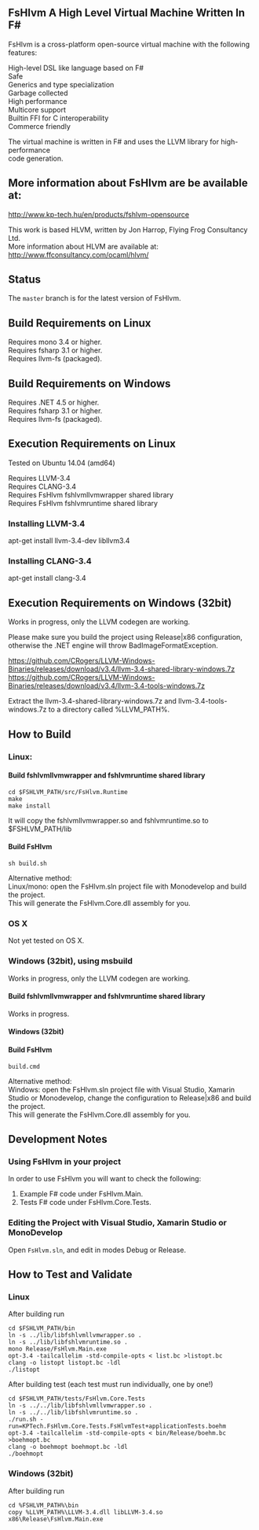 ## FsHlvm A High Level Virtual Machine Written In F#

FsHlvm is a cross-platform open-source virtual machine with the following features:

High-level DSL like language based on F#  
Safe  
Generics and type specialization  
Garbage collected  
High performance  
Multicore support  
Builtin FFI for C interoperability  
Commerce friendly  

The virtual machine is written in F# and uses the LLVM library for high-performance  
code generation.  

## More information about FsHlvm are be available at:
http://www.kp-tech.hu/en/products/fshlvm-opensource

This work is based HLVM, written by Jon Harrop, Flying Frog Consultancy Ltd.  
More information about HLVM are available at: http://www.ffconsultancy.com/ocaml/hlvm/  

## Status

The `master` branch is for the latest version of FsHlvm.

## Build Requirements on Linux

Requires mono 3.4 or higher.  
Requires fsharp 3.1 or higher.  
Requires llvm-fs (packaged).

## Build Requirements on Windows

Requires .NET 4.5 or higher.  
Requires fsharp 3.1 or higher.  
Requires llvm-fs (packaged).  

## Execution Requirements on Linux

Tested on Ubuntu 14.04 (amd64)  

Requires LLVM-3.4  
Requires CLANG-3.4  
Requires FsHlvm fshlvmllvmwrapper shared library  
Requires FsHlvm fshlvmruntime shared library  

### Installing LLVM-3.4

apt-get install llvm-3.4-dev libllvm3.4

### Installing CLANG-3.4

apt-get install clang-3.4

## Execution Requirements on Windows (32bit)

Works in progress, only the LLVM codegen are working.

Please make sure you build the project using Release|x86 configuration, otherwise the .NET engine will throw BadImageFormatException.

https://github.com/CRogers/LLVM-Windows-Binaries/releases/download/v3.4/llvm-3.4-shared-library-windows.7z
https://github.com/CRogers/LLVM-Windows-Binaries/releases/download/v3.4/llvm-3.4-tools-windows.7z

Extract the llvm-3.4-shared-library-windows.7z and llvm-3.4-tools-windows.7z to a directory called %LLVM_PATH%.

## How to Build

### Linux:

#### Build fshlvmllvmwrapper and fshlvmruntime shared library

```
cd $FSHLVM_PATH/src/FsHlvm.Runtime
make
make install
```

It will copy the fshlvmllvmwrapper.so and fshlvmruntime.so to $FSHLVM_PATH/lib

#### Build FsHlvm

```
sh build.sh
```

Alternative method:  
Linux/mono: open the FsHlvm.sln project file with Monodevelop and build the project.  
This will generate the FsHlvm.Core.dll assembly for you.  

### OS X

Not yet tested on OS X.

### Windows (32bit), using msbuild

Works in progress, only the LLVM codegen are working.

#### Build fshlvmllvmwrapper and fshlvmruntime shared library

Works in progress.

#### Windows (32bit)

#### Build FsHlvm

```
build.cmd
```

Alternative method:  
Windows: open the FsHlvm.sln project file with Visual Studio, Xamarin Studio or Monodevelop, 
change the configuration to Release|x86 and build the project.  
This will generate the FsHlvm.Core.dll assembly for you.  

## Development Notes

### Using FsHlvm in your project

In order to use FsHlvm you will want to check the following:

1. Example F# code under FsHlvm.Main.  
2. Tests F# code under FsHlvm.Core.Tests.  

### Editing the Project with Visual Studio, Xamarin Studio or MonoDevelop

Open `FsHlvm.sln`, and edit in modes Debug or Release. 

## How to Test and Validate

### Linux 

After building run
```
cd $FSHLVM_PATH/bin
ln -s ../lib/libfshlvmllvmwrapper.so .
ln -s ../lib/libfshlvmruntime.so .
mono Release/FsHlvm.Main.exe
opt-3.4 -tailcallelim -std-compile-opts < list.bc >listopt.bc
clang -o listopt listopt.bc -ldl
./listopt
```

After building test (each test must run individually, one by one!)

```
cd $FSHLVM_PATH/tests/FsHlvm.Core.Tests
ln -s ../../lib/libfshlvmllvmwrapper.so .
ln -s ../../lib/libfshlvmruntime.so .
./run.sh -run=KPTech.FsHlvm.Core.Tests.FsHlvmTest+applicationTests.boehm
opt-3.4 -tailcallelim -std-compile-opts < bin/Release/boehm.bc >boehmopt.bc
clang -o boehmopt boehmopt.bc -ldl
./boehmopt
```

### Windows (32bit)

After building run
```
cd %FSHLVM_PATH%\bin
copy %LLVM_PATH%\LLVM-3.4.dll libLLVM-3.4.so
x86\Release\FsHlvm.Main.exe
```